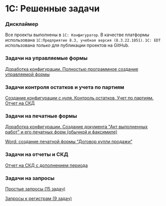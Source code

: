 # 1С: Решенные задачи
### Дисклаймер
Все проекты выполнены в `1С: Конфигуратор`. В качестве платформы использована `1С:Предприятие 8.3, учебная версия (8.3.22.1851)`. 
`1С: EDT` использована *только* для публикации проектов на GitHub.
### Задачи на управляемые формы
[Доработка конфигурации. Полностью программное создание управляемой формы](https://github.com/anton-petrunov/1C/tree/problem_14)

### Задачи контроля остатков и учета по партиям
[Создание конфигурации с нуля. Контроль остатков. Учет по партиям. Отчет на СКД](https://github.com/anton-petrunov/1C/tree/problem_27_5)
### Задачи на печатные формы

[Доработка конфигурации. Создание документа "Акт выполненных работ" и его печатных форм (обычной и факсимиле)](https://github.com/anton-petrunov/1C/tree/problem_28)

[Word: создание печатной формы “Договор купли продажи”](https://github.com/anton-petrunov/1C/tree/problem_29)

### Задачи на отчеты и СКД
[Отчет на СКД с дополнением периода](https://github.com/anton-petrunov/1C/tree/problem_34)

### Задачи на запросы
[Простые запросы (15 задач)](https://github.com/anton-petrunov/1C/tree/problem_20)

[Запросы к регистрам (9 задач)](https://github.com/anton-petrunov/1C/tree/problem_21)
